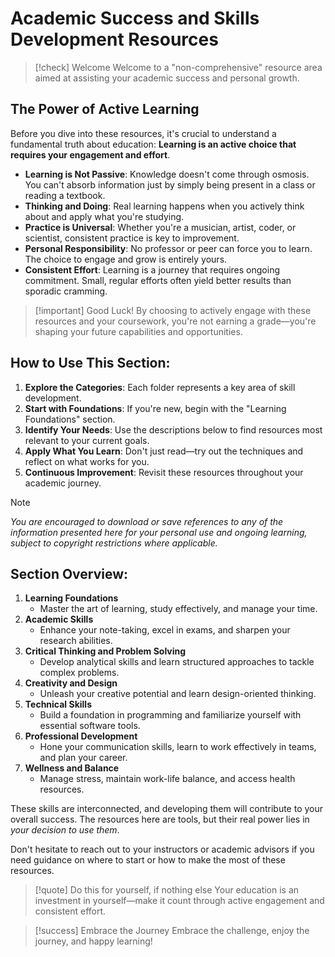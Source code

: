 # Academic Success and Skills Development Resources

> [!check] Welcome
> Welcome to a "non-comprehensive" resource area aimed at assisting your academic success and personal growth.

## The Power of Active Learning

Before you dive into these resources, it's crucial to understand a fundamental truth about education: **Learning is an active choice that requires your engagement and effort**. 

- **Learning is Not Passive**: Knowledge doesn't come through osmosis. You can't absorb information just by simply being present in a class or reading a textbook.
- **Thinking and Doing**: Real learning happens when you actively think about and apply what you're studying.
- **Practice is Universal**: Whether you're a musician, artist, coder, or scientist, consistent practice is key to improvement.
- **Personal Responsibility**: No professor or peer can force you to learn. The choice to engage and grow is entirely yours.
- **Consistent Effort**: Learning is a journey that requires ongoing commitment. Small, regular efforts often yield better results than sporadic cramming.

> [!important] Good Luck!
> By choosing to actively engage with these resources and your coursework, you're not earning a grade—you're shaping your future capabilities and opportunities.

## How to Use This Section:
1. **Explore the Categories**: Each folder represents a key area of skill development.
2. **Start with Foundations**: If you're new, begin with the "Learning Foundations" section.
3. **Identify Your Needs**: Use the descriptions below to find resources most relevant to your current goals.
4. **Apply What You Learn**: Don't just read—try out the techniques and reflect on what works for you.
5. **Continuous Improvement**: Revisit these resources throughout your academic journey.

> [!NOTE]
> *You are encouraged to download or save references to any of the information presented here for your personal use and ongoing learning, subject to copyright restrictions where applicable.*

## Section Overview:
1. **Learning Foundations**
   - Master the art of learning, study effectively, and manage your time.
2. **Academic Skills**
   - Enhance your note-taking, excel in exams, and sharpen your research abilities.
3. **Critical Thinking and Problem Solving**
   - Develop analytical skills and learn structured approaches to tackle complex problems.
4. **Creativity and Design**
   - Unleash your creative potential and learn design-oriented thinking.
5. **Technical Skills**
   - Build a foundation in programming and familiarize yourself with essential software tools.
6. **Professional Development**
   - Hone your communication skills, learn to work effectively in teams, and plan your career.
7. **Wellness and Balance**
   - Manage stress, maintain work-life balance, and access health resources.

These skills are interconnected, and developing them will contribute to your overall success. The resources here are tools, but their real power lies in *your decision to use them*.

Don't hesitate to reach out to your instructors or academic advisors if you need guidance on where to start or how to make the most of these resources.

> [!quote] Do this for yourself, if nothing else
> Your education is an investment in yourself—make it count through active engagement and consistent effort.
> 

> [!success] Embrace the Journey
> Embrace the challenge, enjoy the journey, and happy learning!